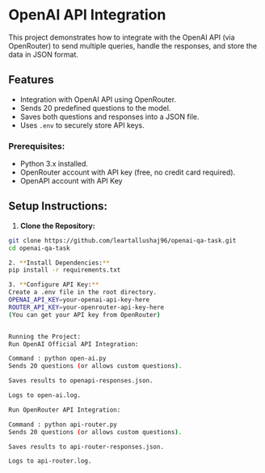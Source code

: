 # OpenAI API Integration
This project demonstrates how to integrate with the OpenAI API (via OpenRouter) to send multiple queries, handle the responses, and store the data in JSON format.

## Features

- Integration with OpenAI API using OpenRouter.
- Sends 20 predefined questions to the model.
- Saves both questions and responses into a JSON file.
- Uses `.env` to securely store API keys.


### Prerequisites:

- Python 3.x installed.
- OpenRouter account with API key (free, no credit card required).
- OpenAPI account with API Key

## Setup Instructions:

1. **Clone the Repository:**

```bash
git clone https://github.com/leartallushaj96/openai-qa-task.git
cd openai-qa-task

2. **Install Dependencies:**
pip install -r requirements.txt

3. **Configure API Key:**
Create a .env file in the root directory.
OPENAI_API_KEY=your-openai-api-key-here
ROUTER_API_KEY=your-openrouter-api-key-here
(You can get your API key from OpenRouter)


Running the Project:
Run OpenAI Official API Integration:

Command : python open-ai.py
Sends 20 questions (or allows custom questions).

Saves results to openapi-responses.json.

Logs to open-ai.log.

Run OpenRouter API Integration:

Command : python api-router.py
Sends 20 questions (or allows custom questions).

Saves results to api-router-responses.json.

Logs to api-router.log.



